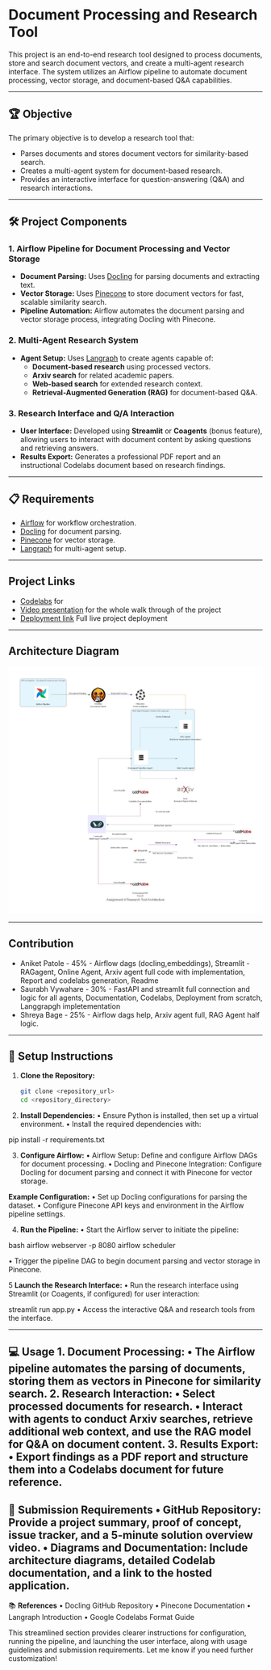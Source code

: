# Document Processing and Research Tool

This project is an end-to-end research tool designed to process documents, store and search document vectors, and create a multi-agent research interface. The system utilizes an Airflow pipeline to automate document processing, vector storage, and document-based Q&A capabilities.

---

## 🏆 Objective

The primary objective is to develop a research tool that:

- Parses documents and stores document vectors for similarity-based search.
- Creates a multi-agent system for document-based research.
- Provides an interactive interface for question-answering (Q&A) and research interactions.
---

## 🛠️ Project Components

### 1. Airflow Pipeline for Document Processing and Vector Storage

- **Document Parsing:** Uses [Docling](https://github.com/DS4SD/docling) for parsing documents and extracting text.
- **Vector Storage:** Uses [Pinecone](https://www.pinecone.io/) to store document vectors for fast, scalable similarity search.
- **Pipeline Automation:** Airflow automates the document parsing and vector storage process, integrating Docling with Pinecone.

### 2. Multi-Agent Research System

- **Agent Setup:** Uses [Langraph](https://langchain-ai.github.io/langgraph/tutorials/introduction/) to create agents capable of:
  - **Document-based research** using processed vectors.
  - **Arxiv search** for related academic papers.
  - **Web-based search** for extended research context.
  - **Retrieval-Augmented Generation (RAG)** for document-based Q&A.

### 3. Research Interface and Q/A Interaction

- **User Interface:** Developed using **Streamlit** or **Coagents** (bonus feature), allowing users to interact with document content by asking questions and retrieving answers.
- **Results Export:** Generates a professional PDF report and an instructional Codelabs document based on research findings.

---

## 📋 Requirements

- [Airflow](https://airflow.apache.org/) for workflow orchestration.
- [Docling](https://github.com/DS4SD/docling) for document parsing.
- [Pinecone](https://www.pinecone.io/) for vector storage.
- [Langraph](https://langchain-ai.github.io/langgraph/tutorials/introduction/) for multi-agent setup.

---
## Project Links
- [Codelabs](https://codelabs-preview.appspot.com/?file_id=1yNnt1rujAKCxuPQZfn5caNeriK9FtuuvPX_qEk91zVk#5) for
- [Video presentation](https://drive.google.com/drive/u/0/folders/1VozeLR1GTBusVJXih_fo1F7lMnY-L-HG) for the whole walk through of the project
- [Deployment link](http://18.227.228.223:8501) Full live project deployment 
---

## Architecture Diagram
![alt text](Multi-Agent-document-Vector-Search/Architecture.jpeg)

---
## Contribution
- Aniket Patole - 45% - Airflow dags (docling,embeddings), Streamlit - RAGagent, Online Agent, Arxiv agent full code with implementation, Report and codelabs generation, Readme
- Saurabh Vywahare - 30% - FastAPI and streamlit full connection and logic for all agents, Documentation, Codelabs, Deployment from scratch, Langgrapgh impletementation
- Shreya Bage - 25% - Airflow dags help, Arxiv agent full, RAG Agent half logic.
---
## 🚀 Setup Instructions

1. **Clone the Repository:**

   ```bash
   git clone <repository_url>
   cd <repository_directory>

2.	**Install Dependencies:**
	•	Ensure Python is installed, then set up a virtual environment.
	•	Install the required dependencies with:

pip install -r requirements.txt


3.	**Configure Airflow:**
	•	Airflow Setup: Define and configure Airflow DAGs for document processing.
	•	Docling and Pinecone Integration: Configure Docling for document parsing and connect it with Pinecone for vector storage.


**Example Configuration:**
	•	Set up Docling configurations for parsing the dataset.
	•	Configure Pinecone API keys and environment in the Airflow pipeline settings.


4.	**Run the Pipeline:**
	•	Start the Airflow server to initiate the pipeline:

  bash
  airflow webserver -p 8080
  airflow scheduler

  •	Trigger the pipeline DAG to begin document parsing and vector storage in Pinecone.

5	**Launch the Research Interface:**
	•	Run the research interface using Streamlit (or Coagents, if configured) for user interaction:

streamlit run app.py
	•	Access the interactive Q&A and research tools from the interface.

---
💻 **Usage**
	1.	Document Processing:
	•	The Airflow pipeline automates the parsing of documents, storing them as vectors in Pinecone for similarity search.
	2.	Research Interaction:
	•	Select processed documents for research.
	•	Interact with agents to conduct Arxiv searches, retrieve additional web context, and use the RAG model for Q&A on document content.
	3.	Results Export:
	•	Export findings as a PDF report and structure them into a Codelabs document for future reference.
---
📑 **Submission Requirements**
	•	GitHub Repository: Provide a project summary, proof of concept, issue tracker, and a 5-minute solution overview video.
	•	Diagrams and Documentation: Include architecture diagrams, detailed Codelab documentation, and a link to the hosted application.
---
📚 **References**
	•	Docling GitHub Repository
	•	Pinecone Documentation
	•	Langraph Introduction
	•	Google Codelabs Format Guide

This streamlined section provides clearer instructions for configuration, running the pipeline, and launching the user interface, along with usage guidelines and submission requirements. Let me know if you need further customization!
